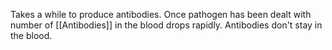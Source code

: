 Takes a while to produce antibodies.
Once pathogen has been dealt with number of [[Antibodies]] in the blood drops rapidly.
Antibodies don't stay in the blood.
